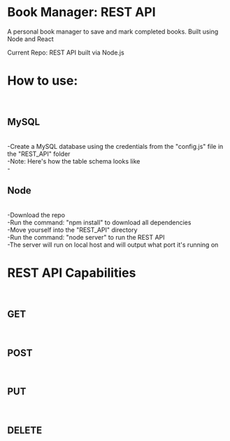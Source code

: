 # Book Manager: REST API 
A personal book manager to save and mark completed books. Built using Node and React

Current Repo: REST API built via Node.js


<h1>How to use:</h1><br>
  <h2>MySQL</h2><br>
    -Create a MySQL database using the credentials from the "config.js" file in the "REST_API" folder<br>
    -Note: Here's how the table schema looks like<br>
      -<br>
  <h2>Node</h2><br>
    -Download the repo<br>
    -Run the command: "npm install" to download all dependencies<br>
    -Move yourself into the "REST_API" directory<br>
    -Run the command: "node server" to run the REST API<br>
    -The server will run on local host and will output what port it's running on<br>
    
    
<h1>REST API Capabilities</h2><br>
  <h2>GET</h2><br>
  
  <h2>POST</h2><br>
  
  <h2>PUT</h2><br>
  
  <h2>DELETE</h2><br>
